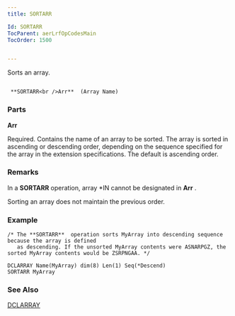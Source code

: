```yaml
---
title: SORTARR

Id: SORTARR
TocParent: aerLrfOpCodesMain
TocOrder: 1500


---
```


Sorts an array.

```

 **SORTARR<br />Arr**  (Array Name)
```

### Parts

**Arr** 

Required. Contains the name of an array to be sorted. The array is sorted in ascending or descending order, depending on the sequence specified for the array in the extension specifications. The default is ascending order.


### Remarks
In a **SORTARR** operation, array *IN cannot be designated in **Arr** .

Sorting an array does not maintain the previous order. 

### Example

```
/* The **SORTARR**  operation sorts MyArray into descending sequence because the array is defined 
   as descending. If the unsorted MyArray contents were ASNARPGZ, the sorted MyArray contents would be ZSRPNGAA. */

DCLARRAY Name(MyArray) dim(8) Len(1) Seq(*Descend)
SORTARR MyArray
```

### See Also
[DCLARRAY](DCLARRAY.html) 
